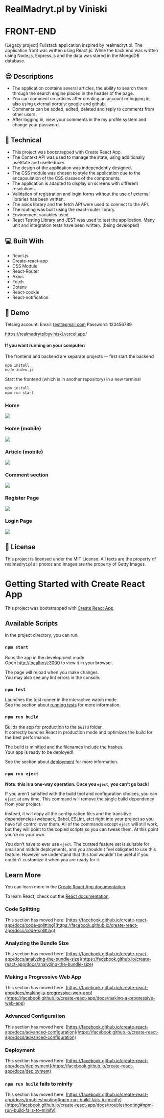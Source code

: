 # RealMadryt.pl by Viniski

# FRONT-END

[Legacy project] Fullstack application inspired by realmadryt.pl. The application front was written using React.js. While the back end was written using Node.js, Express.js and the data was stored in the MongoDB database.

## :sunglasses: Descriptions

- The application contains several articles, the ability to search them through the search engine placed in the header of the page.
- You can comment on articles after creating an account or logging in, also using external portals: google and github.
- Comments can be added, edited, deleted and reply to comments from other users.
- After logging in, view your comments in the my profile system and change your password.

## :wrench: Technical

- This project was bootstrapped with Create React App.
- The Context API was used to manage the state, using additionally useState and useReducer.
- The design of the application was independently designed.
- The CSS module was chosen to style the application due to the encapsulation of the CSS classes of the components.
- The application is adapted to display on screens with different resolutions.
- Validation of registration and login forms without the use of external libraries has been written.
- The axios library and the fetch API were used to connect to the API.
- The routing was built using the react-router library.
- Environment variables used.
- React Testing Library and JEST was used to test the application. Many unit and integration tests have been written. (being developed)

## :computer: Built With

- React.js
- Create-react-app
- CSS Module
- React-Router
- Axios
- Fetch
- Dotenv
- React-cookie
- React-notification

## :rocket: Demo

Tetsing account:
Email: test@gmail.com
Password: 123456789

https://realmadrytplbyviniski.vercel.app/

#### If you want running on your computer:

The frontend and backend are separate projects -- first start the backend

```zsh
npm install
node index.js
```

Start the frontend (which is in another repository) in a new terminal

```zsh
npm install
npm run start
```

### Home

![](screen-shot-home.png)

### Home (mobile)

![](screen-shot-home-mobile.png)

### Article (mobile)

![](screen-shot-article-mobile.png)

### Comment section

![](screen-shot-comment.png)

### Register Page

![](screen-shot-register.png)

### Login Page

![](screen-shot-login.png)

## :page_with_curl: License

This project is licensed under the MIT License.
All texts are the property of realmadryt.pl all photos and images are the property of Getty Images.

# Getting Started with Create React App

This project was bootstrapped with [Create React App](https://github.com/facebook/create-react-app).

## Available Scripts

In the project directory, you can run:

### `npm start`

Runs the app in the development mode.\
Open [http://localhost:3000](http://localhost:3000) to view it in your browser.

The page will reload when you make changes.\
You may also see any lint errors in the console.

### `npm test`

Launches the test runner in the interactive watch mode.\
See the section about [running tests](https://facebook.github.io/create-react-app/docs/running-tests) for more information.

### `npm run build`

Builds the app for production to the `build` folder.\
It correctly bundles React in production mode and optimizes the build for the best performance.

The build is minified and the filenames include the hashes.\
Your app is ready to be deployed!

See the section about [deployment](https://facebook.github.io/create-react-app/docs/deployment) for more information.

### `npm run eject`

**Note: this is a one-way operation. Once you `eject`, you can't go back!**

If you aren't satisfied with the build tool and configuration choices, you can `eject` at any time. This command will remove the single build dependency from your project.

Instead, it will copy all the configuration files and the transitive dependencies (webpack, Babel, ESLint, etc) right into your project so you have full control over them. All of the commands except `eject` will still work, but they will point to the copied scripts so you can tweak them. At this point you're on your own.

You don't have to ever use `eject`. The curated feature set is suitable for small and middle deployments, and you shouldn't feel obligated to use this feature. However we understand that this tool wouldn't be useful if you couldn't customize it when you are ready for it.

## Learn More

You can learn more in the [Create React App documentation](https://facebook.github.io/create-react-app/docs/getting-started).

To learn React, check out the [React documentation](https://reactjs.org/).

### Code Splitting

This section has moved here: [https://facebook.github.io/create-react-app/docs/code-splitting](https://facebook.github.io/create-react-app/docs/code-splitting)

### Analyzing the Bundle Size

This section has moved here: [https://facebook.github.io/create-react-app/docs/analyzing-the-bundle-size](https://facebook.github.io/create-react-app/docs/analyzing-the-bundle-size)

### Making a Progressive Web App

This section has moved here: [https://facebook.github.io/create-react-app/docs/making-a-progressive-web-app](https://facebook.github.io/create-react-app/docs/making-a-progressive-web-app)

### Advanced Configuration

This section has moved here: [https://facebook.github.io/create-react-app/docs/advanced-configuration](https://facebook.github.io/create-react-app/docs/advanced-configuration)

### Deployment

This section has moved here: [https://facebook.github.io/create-react-app/docs/deployment](https://facebook.github.io/create-react-app/docs/deployment)

### `npm run build` fails to minify

This section has moved here: [https://facebook.github.io/create-react-app/docs/troubleshooting#npm-run-build-fails-to-minify](https://facebook.github.io/create-react-app/docs/troubleshooting#npm-run-build-fails-to-minify)

